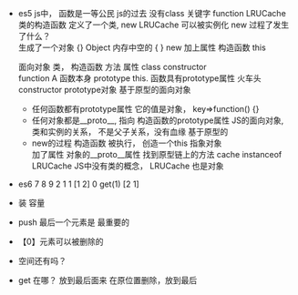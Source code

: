 - es5 
  js中， 函数是一等公民
  js的过去 没有class 关键字
  function LRUCache 
  类的构造函数
  定义了一个类,
  new LRUCache 可以被实例化 
  new 过程了发生了什么？  
  生成了一个对象 {}  Object
  内存中空的  { } new 
  加上属性 构造函数 this 

  面向对象 类， 构造函数     方法  属性 
      class      constructor   
   function A    函数本身   prototype  this.
  函数具有prototype属性
  火车头 constructor   prototype对象 
  基于原型的面向对象 

  - 任何函数都有prototype属性 它的值是对象， key=>function() {} 
  - 任何对象都是__proto__, 指向 构造函数的prototype属性
  JS的面向对象, 类和实例的关系， 不是父子关系，没有血缘
  基于原型的 
  - new的过程 构造函数 被执行， 创造一个this  指象对象  
  加了属性  对象的__proto__属性 找到原型链上的方法 
  cache instanceof LRUCache 
  JS中没有类的概念， LRUCache 也是对象  
- es6 7 8 9
              2
1             1 
[1  2]          0
get(1)
[2 1]
- 装  容量
- push 最后一个元素是 最重要的
- 【0】元素可以被删除的 
- 空间还有吗？ 
- get 在哪？ 放到最后面来 在原位置删除，放到最后 
